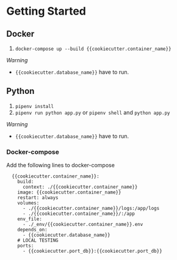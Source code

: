# Getting Started

## Docker

1. `docker-compose up --build {{cookiecutter.container_name}}`

_Warning_

- `{{cookiecutter.database_name}}` have to run.

## Python

1. `pipenv install`
2. `pipenv run python app.py` or `pipenv shell` and `python app.py`

_Warning_

- `{{cookiecutter.database_name}}` have to run.

### Docker-compose

Add the following lines to docker-compose

```
  {{cookiecutter.container_name}}:
    build:
      context: ./{{cookiecutter.container_name}}
    image: {{cookiecutter.container_name}}
    restart: always
    volumes:
      - ./{{cookiecutter.container_name}}/logs:/app/logs
      - ./{{cookiecutter.container_name}}/:/app
    env_file:
      - ./_env/{{cookiecutter.container_name}}.env
    depends_on:
      - {{cookiecutter.database_name}}
    # LOCAL TESTING
    ports:
      - {{cookiecutter.port_db}}:{{cookiecutter.port_db}}
```
